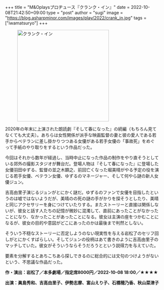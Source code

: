 +++
title = "M&Oplaysプロヂュース『クランク・イン』"
date = 2022-10-08T21:42:50+09:00
type = "post"
author = "sugi"
image = "https://blog.asharpminor.com/images/play/2022/crank_in.jpg"
tags = ["iwamatsuryo"]
+++
<figure class="alignleft"><img src="/images/play/2022/crank_in.jpg" alt="クランク・イン" style="width: 300px !important;"></figure>

2020年の年末に上演された朗読劇『そして春になった』の続編（もちろん見てなくても大丈夫）。あちらは女性関係が派手な映画監督の妻と彼の愛人である若手からベテランに差し掛かりつつある女優がある若手女優の「事故死」をめぐって手紙のやり取りをするという作品だった。

今回はそれから数年が経過し、当時中止になった作品の制作をやり直そうとしている郊外の撮影スタジオが舞台だ。登場人物は『そして春になった』に登場した女優羽田ゆずる、監督の並之木顕之、前回亡くなった堀美晴がやる予定の役を演じる若手女優、ベテラン女優、ゆずるのマネージャー、そして何やら謎の新人女優ジュン。

吉高由里子演じるジュンがとにかく謎だ。ゆずるのファンで女優を目指したというのは嘘ではないようだが、美晴のの死の謎の手がかりを探そうとしたり、美晴と同じアクセサリーを身につけていたりする。またストーリーと直接は関係しないが、彼女と話す人たちの記憶が微妙に混濁して、直前にあったことがなかったことになり、なかったことがあったことになる。彼女は主演の座をつかむことになるが、彼女の目的や意図がどこにあったのかは最後まで判然としない。

そういう不穏なストーリーに否定しようのない現実性を与える岩松了のセリフ回しがとにかくすばらしい。そしてジュンの役柄はあて書きのように吉高由里子のマッチしていた。彼女がそういうならそうだろうとという説得力を与えていた。

要素を分解するとあちこちあら探しできるのに総合的には文句のつけようがないという、不思議な作品だった。

**作・演出：岩松了／本多劇場／指定席8000円／2022-10-08 18:00／★★★★**

**出演：眞島秀和、吉高由里子、伊勢志摩、富山えり子、石橋穂乃香、秋山菜津子**
